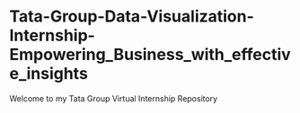 # Tata-Group-Data-Visualization-Internship-Empowering_Business_with_effective_insights
Welcome to my Tata Group Virtual Internship Repository
